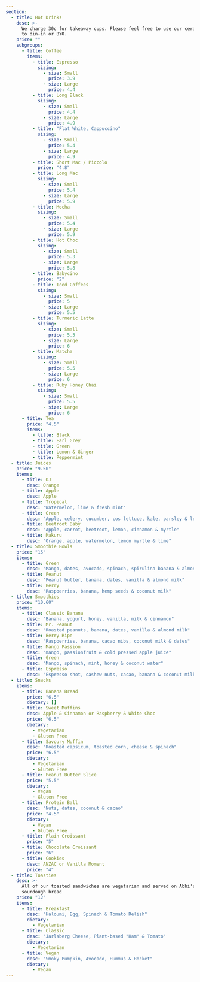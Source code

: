 ```yaml
---
section:
  - title: Hot Drinks
    desc: >-
      We charge 30c for takeaway cups. Please feel free to use our ceramic ones
      to din-in or BYO.
    price: ""
    subgroups:
      - title: Coffee
        items:
          - title: Espresso
            sizing:
              - size: Small
                price: 3.9
              - size: Large
                price: 4.4
          - title: Long Black
            sizing:
              - size: Small
                price: 4.4
              - size: Large
                price: 4.9
          - title: "Flat White, Cappuccino"
            sizing:
              - size: Small
                price: 5.4
              - size: Large
                price: 4.9
          - title: Short Mac / Piccolo
            price: "4.8"
          - title: Long Mac
            sizing:
              - size: Small
                price: 5.4
              - size: Large
                price: 5.9
          - title: Mocha
            sizing:
              - size: Small
                price: 5.4
              - size: Large
                price: 5.9
          - title: Hot Choc
            sizing:
              - size: Small
                price: 5.3
              - size: Large
                price: 5.8
          - title: Babycino
            price: "2"
          - title: Iced Coffees
            sizing:
              - size: Small
                price: 5
              - size: Large
                price: 5.5
          - title: Turmeric Latte
            sizing:
              - size: Small
                price: 5.5
              - size: Large
                price: 6
          - title: Matcha
            sizing:
              - size: Small
                price: 5.5
              - size: Large
                price: 6
          - title: Ruby Honey Chai
            sizing:
              - size: Small
                price: 5.5
              - size: Large
                price: 6
      - title: Tea
        price: "4.5"
        items:
          - title: Black
          - title: Earl Grey
          - title: Green
          - title: Lemon & Ginger
          - title: Peppermint
  - title: Juices
    price: "9.50"
    items:
      - title: OJ
        desc: Orange
      - title: Apple
        desc: Apple
      - title: Tropical
        desc: "Watermelon, lime & fresh mint"
      - title: Green
        desc: "Apple, celery, cucumber, cos lettuce, kale, parsley & lemon"
      - title: Beetroot Baby
        desc: "Apple, carrot, beetroot, lemon, cinnamon & myrtle"
      - title: Makuru
        desc: "Orange, apple, watermelon, lemon myrtle & lime"
  - title: Smoothie Bowls
    price: "15"
    items:
      - title: Green
        desc: "Mango, dates, avocado, spinach, spirulina banana & almond milk"
      - title: Peanut
        desc: "Peanut butter, banana, dates, vanilla & almond milk"
      - title: Berry
        desc: "Raspberries, banana, hemp seeds & coconut milk"
  - title: Smoothies
    price: "10.60"
    items:
      - title: Classic Banana
        desc: "Banana, yogurt, honey, vanilla, milk & cinnamon"
      - title: Mr. Peanut
        desc: "Roasted peanuts, banana, dates, vanilla & almond milk"
      - title: Berry Ripe
        desc: "Raspberries, banana, cacao nibs, coconut milk & dates"
      - title: Mango Passion
        desc: "mango, passionfruit & cold pressed apple juice"
      - title: Green
        desc: "Mango, spinach, mint, honey & coconut water"
      - title: Espresso
        desc: "Espresso shot, cashew nuts, cacao, banana & coconut milk"
  - title: Snacks
    items:
      - title: Banana Bread
        price: "6.5"
        dietary: []
      - title: Sweet Muffins
        desc: Apple & Cinnamon or Raspberry & White Choc
        price: "6.5"
        dietary:
          - Vegetarian
          - Gluten Free
      - title: Savoury Muffin
        desc: "Roasted capsicum, toasted corn, cheese & spinach"
        price: "6.5"
        dietary:
          - Vegetarian
          - Gluten Free
      - title: Peanut Butter Slice
        price: "5.5"
        dietary:
          - Vegan
          - Gluten Free
      - title: Protein Ball
        desc: "Nuts, dates, coconut & cacao"
        price: "4.5"
        dietary:
          - Vegan
          - Gluten Free
      - title: Plain Croissant
        price: "5"
      - title: Chocolate Croissant
        price: "6"
      - title: Cookies
        desc: ANZAC or Vanilla Moment
        price: "4"
  - title: Toasties
    desc: >-
      All of our toasted sandwiches are vegetarian and served on Abhi's
      sourdough bread
    price: "12"
    items:
      - title: Breakfast
        desc: "Haloumi, Egg, Spinach & Tomato Relish"
        dietary:
          - Vegetarian
      - title: Classic
        desc: 'Jarlsberg Cheese, Plant-based "Ham" & Tomato'
        dietary:
          - Vegetarian
      - title: Vegan
        desc: "Smoky Pumpkin, Avocado, Hummus & Rocket"
        dietary:
          - Vegan
---
```

